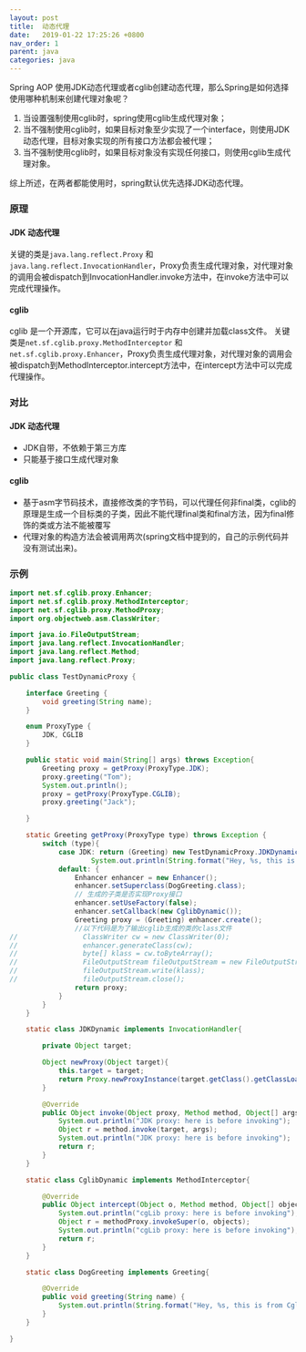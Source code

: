 ```yaml
---
layout: post
title:  动态代理
date:   2019-01-22 17:25:26 +0800
nav_order: 1
parent: java
categories: java
---
```


Spring AOP 使用JDK动态代理或者cglib创建动态代理，那么Spring是如何选择使用哪种机制来创建代理对象呢？
1. 当设置强制使用cglib时，spring使用cglib生成代理对象；
2. 当不强制使用cglib时，如果目标对象至少实现了一个interface，则使用JDK动态代理，目标对象实现的所有接口方法都会被代理；
3. 当不强制使用cglib时，如果目标对象没有实现任何接口，则使用cglib生成代理对象。

综上所述，在两者都能使用时，spring默认优先选择JDK动态代理。
### 原理

#### JDK 动态代理

关键的类是```java.lang.reflect.Proxy``` 和 ```java.lang.reflect.InvocationHandler```，Proxy负责生成代理对象，对代理对象的调用会被dispatch到InvocationHandler.invoke方法中，在invoke方法中可以完成代理操作。

#### cglib
cglib 是一个开源库，它可以在java运行时于内存中创建并加载class文件。
关键类是```net.sf.cglib.proxy.MethodInterceptor``` 和 ```net.sf.cglib.proxy.Enhancer```，Proxy负责生成代理对象，对代理对象的调用会被dispatch到MethodInterceptor.intercept方法中，在intercept方法中可以完成代理操作。
### 对比

#### JDK 动态代理
* JDK自带，不依赖于第三方库
* 只能基于接口生成代理对象

#### cglib
* 基于asm字节码技术，直接修改类的字节码，可以代理任何非final类，cglib的原理是生成一个目标类的子类，因此不能代理final类和final方法，因为final修饰的类或方法不能被覆写
* 代理对象的构造方法会被调用两次(spring文档中提到的，自己的示例代码并没有测试出来)。

### 示例
```java
import net.sf.cglib.proxy.Enhancer;
import net.sf.cglib.proxy.MethodInterceptor;
import net.sf.cglib.proxy.MethodProxy;
import org.objectweb.asm.ClassWriter;

import java.io.FileOutputStream;
import java.lang.reflect.InvocationHandler;
import java.lang.reflect.Method;
import java.lang.reflect.Proxy;

public class TestDynamicProxy {

    interface Greeting {
        void greeting(String name);
    }

    enum ProxyType {
        JDK, CGLIB
    }

    public static void main(String[] args) throws Exception{
        Greeting proxy = getProxy(ProxyType.JDK);
        proxy.greeting("Tom");
        System.out.println();
        proxy = getProxy(ProxyType.CGLIB);
        proxy.greeting("Jack");

    }

    static Greeting getProxy(ProxyType type) throws Exception {
        switch (type){
            case JDK: return (Greeting) new TestDynamicProxy.JDKDynamic().newProxy((Greeting) name ->
                    System.out.println(String.format("Hey, %s, this is from JDK dynamic proxy", name)));
            default: {
                Enhancer enhancer = new Enhancer();
                enhancer.setSuperclass(DogGreeting.class);
                // 生成的子类是否实现Proxy接口
                enhancer.setUseFactory(false);
                enhancer.setCallback(new CglibDynamic());
                Greeting proxy = (Greeting) enhancer.create();
                //以下代码是为了输出cglib生成的类的class文件
//                ClassWriter cw = new ClassWriter(0);
//                enhancer.generateClass(cw);
//                byte[] klass = cw.toByteArray();
//                FileOutputStream fileOutputStream = new FileOutputStream(proxy.getClass().getName()+".class");
//                fileOutputStream.write(klass);
//                fileOutputStream.close();
                return proxy;
            }
        }
    }

    static class JDKDynamic implements InvocationHandler{

        private Object target;

        Object newProxy(Object target){
            this.target = target;
            return Proxy.newProxyInstance(target.getClass().getClassLoader(), target.getClass().getInterfaces(), this);
        }

        @Override
        public Object invoke(Object proxy, Method method, Object[] args) throws Throwable {
            System.out.println("JDK proxy: here is before invoking");
            Object r = method.invoke(target, args);
            System.out.println("JDK proxy: here is before invoking");
            return r;
        }
    }

    static class CglibDynamic implements MethodInterceptor{

        @Override
        public Object intercept(Object o, Method method, Object[] objects, MethodProxy methodProxy) throws Throwable {
            System.out.println("cgLib proxy: here is before invoking");
            Object r = methodProxy.invokeSuper(o, objects);
            System.out.println("cgLib proxy: here is before invoking");
            return r;
        }
    }

    static class DogGreeting implements Greeting{

        @Override
        public void greeting(String name) {
            System.out.println(String.format("Hey, %s, this is from Cglib dynamic proxy" , name));
        }
    }

}

```
